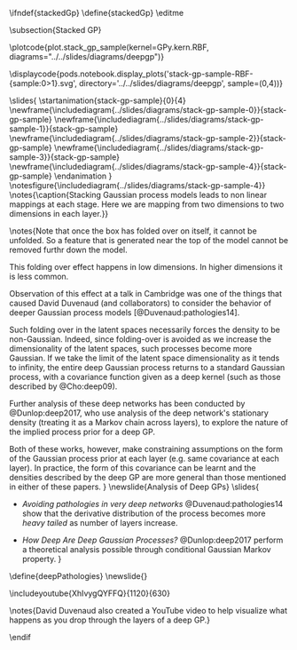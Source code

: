 \ifndef{stackedGp}
\define{stackedGp}
\editme

\subsection{Stacked GP}

\plotcode{plot.stack_gp_sample(kernel=GPy.kern.RBF,
                     diagrams="../../slides/diagrams/deepgp")}
				
\displaycode{pods.notebook.display_plots('stack-gp-sample-RBF-{sample:0>1}.svg', 
                            directory='../../slides/diagrams/deepgp', sample=(0,4))}

\slides{
\startanimation{stack-gp-sample}{0}{4}
\newframe{\includediagram{../slides/diagrams/stack-gp-sample-0}}{stack-gp-sample}
\newframe{\includediagram{../slides/diagrams/stack-gp-sample-1}}{stack-gp-sample}
\newframe{\includediagram{../slides/diagrams/stack-gp-sample-2}}{stack-gp-sample}
\newframe{\includediagram{../slides/diagrams/stack-gp-sample-3}}{stack-gp-sample}
\newframe{\includediagram{../slides/diagrams/stack-gp-sample-4}}{stack-gp-sample}
\endanimation
}
\notesfigure{\includediagram{../slides/diagrams/stack-gp-sample-4}}
\notes{\caption{Stacking Gaussian process models leads to non linear mappings at each stage. Here we are mapping from two dimensions to two dimensions in each layer.}}

\notes{Note that once the box has folded over on itself, it cannot be unfolded. So a feature that is generated near the top of the model cannot be removed furthr down the model.

This folding over effect happens in low dimensions. In higher dimensions it is less common. 

Observation of this effect at a talk in Cambridge was one of the things that caused David Duvenaud (and collaborators) to consider the behavior of deeper Gaussian process models [@Duvenaud:pathologies14]. 

Such folding over in the latent spaces necessarily forces the density to be non-Gaussian. Indeed, since folding-over is avoided as we increase the dimensionality of the latent spaces, such processes become more Gaussian. If we take the limit of the latent space dimensionality as it tends to infinity, the entire deep Gaussian process returns to a standard Gaussian process, with a covariance function given as a deep kernel (such as those described by @Cho:deep09).

Further analysis of these deep networks has been conducted by @Dunlop:deep2017, who use analysis of the deep network's stationary density (treating it as a Markov chain across layers), to explore the nature of the implied process prior for a deep GP.

Both of these works, however, make constraining assumptions on the form of the Gaussian process prior at each layer (e.g. same covariance at each layer). In practice, the form of this covariance can be learnt and the densities described by the deep GP are more general than those mentioned in either of these papers.
}
\newslide{Analysis of Deep GPs}
\slides{
* *Avoiding pathologies in very deep networks* @Duvenaud:pathologies14 show that the derivative distribution of the process becomes more *heavy tailed* as number of layers increase.

* *How Deep Are Deep Gaussian Processes?* @Dunlop:deep2017 perform a theoretical analysis possible through conditional Gaussian Markov property.
}

\define{deepPathologies} 
\newslide{}

\includeyoutube{XhIvygQYFFQ}{1120}{630}

\notes{David Duvenaud also created a YouTube video to help visualize what happens as you drop through the layers of a deep GP.}

\endif

